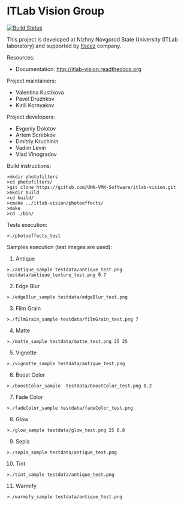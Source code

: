 # ITLab Vision Group

[![Build Status](https://travis-ci.org/UNN-VMK-Software/itlab-vision.png?branch=master)](https://travis-ci.org/UNN-VMK-Software/itlab-vision)

This project is developed at Nizhny Novgorod State University (ITLab laboratory) and supported by [Itseez](http://itseez.com) company.

Resources:

  - Documentation: http://itlab-vision.readthedocs.org

Project maintainers:

  - Valentina Kustikova
  - Pavel Druzhkov
  - Kirill Kornyakov

Project developers:
  - Evgeniy Dolotov
  - Artem Screbkov
  - Dmitriy Kruchinin
  - Vadim Levin
  - Vlad Vinogradov

Build instructions:

    >mkdir photofilters
    >cd photofilters/
    >git clone https://github.com/UNN-VMK-Software/itlab-vision.git
    >mkdir build
    >cd build/
    >cmake ../itlab-vision/photoeffects/
    >make
    >cd ./bin/

Tests execution:

    >./photoeffects_test

Samples execution (test images are used):
  1. Antique

    >./antique_sample testdata/antique_test.png testdata/antique_texture_test.png 0.7

  2. Edge Blur

    >./edgeBlur_sample testdata/edgeBlur_test.png

  3. Film Grain

    >./filmGrain_sample testdata/filmGrain_test.png 7

  4. Matte

    >./matte_sample testdata/matte_test.png 25 25

  5. Vignette

    >./vignette_sample testdata/antique_test.png

  6. Boost Color

    >./boostColor_sample  testdata/boostColor_test.png 0.2

  7. Fade Color

    >./fadeColor_sample testdata/fadeColor_test.png

  8. Glow

    >./glow_sample testdata/glow_test.png 25 0.8

  9. Sepia

    >./sepia_sample testdata/antique_test.png

  10. Tint

    >./tint_sample testdata/antique_test.png

  11. Warmify

    >./warmify_sample testdata/antique_test.png
